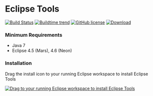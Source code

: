 Eclipse Tools
======================

[![Build Status](https://travis-ci.org/ugrave/com.github.ugrave.tools.svg?branch=master)](https://travis-ci.org/ugrave/com.github.ugrave.tools) [![Buildtime trend](https://buildtimetrend.herokuapp.com/badge/ugrave/com.github.ugrave.tools/latest)](https://buildtimetrend.herokuapp.com/dashboard/ugrave/com.github.ugrave.tools/) [![GitHub license](https://img.shields.io/github/license/ugrave/com.github.ugrave.tools.svg)](https://www.eclipse.org/legal/epl-v10.html) [![Download](https://api.bintray.com/packages/ugrave/com.github.ugrave/com.github.ugrave.tools/images/download.svg)](https://bintray.com/ugrave/com.github.ugrave/com.github.ugrave.tools/_latestVersion)

### Minimum Requirements

- Java 7
- Eclipse 4.5 (Mars), 4.6 (Neon)

### Installation
Drag the install icon to your running Eclipse workspace to install Eclipse Tools

<a href="http://marketplace.eclipse.org/marketplace-client-intro?mpc_install=2791562" class="drag" title="Drag to your running Eclipse workspace to install Eclipse Tools"><img class="img-responsive" src="https://marketplace.eclipse.org/sites/all/themes/solstice/public/images/marketplace/btn-install.png" alt="Drag to your running Eclipse workspace to install Eclipse Tools" /></a>
